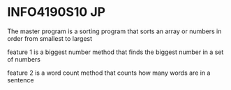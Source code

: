 # INFO4190S10 JP

The master program is a sorting program that sorts an array or numbers in order from smallest to largest

feature 1 is a biggest number method that finds the biggest number in a set of numbers

feature 2 is a word count method that counts how many words are in a sentence
